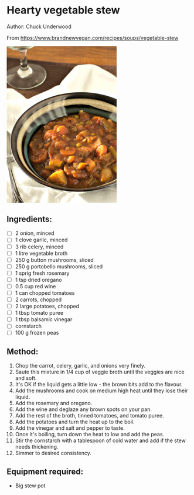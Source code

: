# Hearty vegetable stew
Author: Chuck Underwood

From https://www.brandnewvegan.com/recipes/soups/vegetable-stew

<img src='../recipes/hearty_vegetable_stew.jpg' width='300px'>


## Ingredients:
- [ ] 2 onion, minced
- [ ] 1 clove garlic, minced
- [ ] 3 rib celery, minced
- [ ] 1 litre vegetable broth
- [ ] 250 g button mushrooms, sliced
- [ ] 250 g portobello mushrooms, sliced
- [ ] 1 sprig fresh rosemary
- [ ] 1 tsp dried oregano
- [ ] 0.5 cup red wine
- [ ] 1 can chopped tomatoes
- [ ] 2 carrots, chopped
- [ ] 2 large potatoes, chopped
- [ ] 1 tbsp tomato puree
- [ ] 1 tbsp balsamic vinegar
- [ ] cornstarch
- [ ] 100 g frozen peas

## Method:
1. Chop the carrot, celery, garlic, and onions very finely.
2. Saute this mixture in 1/4 cup of veggie broth until the veggies are nice and soft.
3. It's OK if the liquid gets a little low - the brown bits add to the flavour.
4. Add the mushrooms and cook on medium high heat until they lose their liquid.
5. Add the rosemary and oregano.
6. Add the wine and deglaze any brown spots on your pan.
7. Add the rest of the broth, tinned tomatoes, and tomato puree.
8. Add the potatoes and turn the heat up to the boil.
9. Add the vinegar and salt and pepper to taste.
10. Once it's boiling, turn down the heat to low and add the peas.
11. Stir the cornstarch with a tablespoon of cold water and add if the stew needs thickening.
12. Simmer to desired consistency.

## Equipment required:
- Big stew pot
